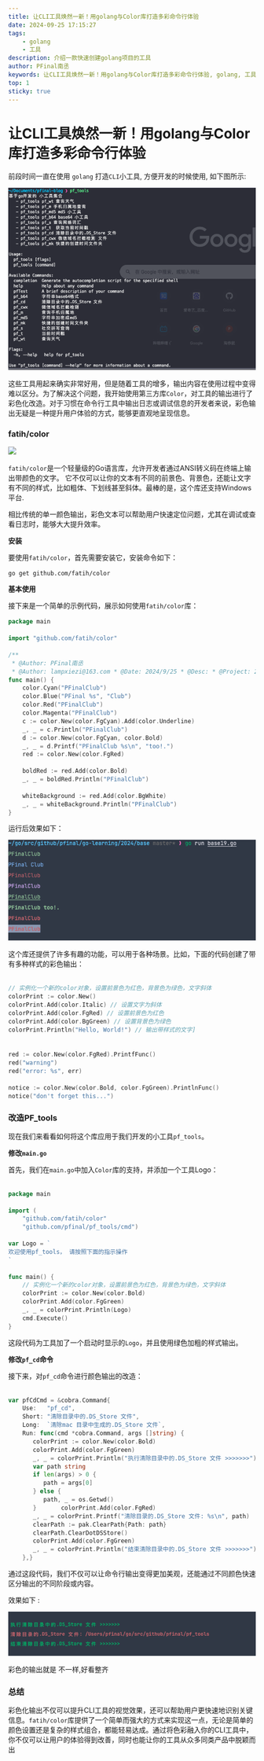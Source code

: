 ```yaml
---
title: 让CLI工具焕然一新！用golang与Color库打造多彩命令行体验
date: 2024-09-25 17:15:27
tags:
    - golang
    - 工具
description: 介绍一款快速创建golang项目的工具
author: PFinal南丞
keywords: 让CLI工具焕然一新！用golang与Color库打造多彩命令行体验, golang, 工具, 项目, 快速, 工具,AI,ai
top: 1
sticky: true
---
```

# 让CLI工具焕然一新！用golang与Color库打造多彩命令行体验


前段时间一直在使用 `golang` 打造`CLI`小工具, 方便开发的时候使用, 如下图所示:

![](https://raw.githubusercontent.com/pfinal-nc/iGallery/master/blog/202408211037928.png)

这些工具用起来确实非常好用，但是随着工具的增多，输出内容在使用过程中变得难以区分。为了解决这个问题，我开始使用第三方库`Color`，对工具的输出进行了彩色化改造。对于习惯在命令行工具中输出日志或调试信息的开发者来说，彩色输出无疑是一种提升用户体验的方式，能够更直观地呈现信息。

### fatih/color

![](https://user-images.githubusercontent.com/438920/96832689-03b3e000-13f4-11eb-9803-46f4c4de3406.jpg)

`fatih/color`是一个轻量级的Go语言库，允许开发者通过ANSI转义码在终端上输出带颜色的文字。
它不仅可以让你的文本有不同的前景色、背景色，还能让文字有不同的样式，比如粗体、下划线甚至斜体。最棒的是，这个库还支持Windows平台.

相比传统的单一颜色输出，彩色文本可以帮助用户快速定位问题，尤其在调试或查看日志时，能够大大提升效率。

**安装**

要使用`fatih/color`，首先需要安装它，安装命令如下：

```shell
go get github.com/fatih/color
```

**基本使用**

接下来是一个简单的示例代码，展示如何使用`fatih/color`库：

```go
package main  
  
import "github.com/fatih/color"  
  
/**  
 * @Author: PFinal南丞  
 * @Author: lampxiezi@163.com * @Date: 2024/9/25 * @Desc: * @Project: 2024 */  
func main() {  
    color.Cyan("PFinalClub")  
    color.Blue("PFinal %s", "Club")  
    color.Red("PFinalClub")  
    color.Magenta("PFinalClub")  
    c := color.New(color.FgCyan).Add(color.Underline)  
    _, _ = c.Println("PFinalClub")  
    d := color.New(color.FgCyan, color.Bold)  
    _, _ = d.Printf("PFinalClub %s\n", "too!.")  
    red := color.New(color.FgRed)  
  
    boldRed := red.Add(color.Bold)  
    _, _ = boldRed.Println("PFinalClub")  
  
    whiteBackground := red.Add(color.BgWhite)  
    _, _ = whiteBackground.Println("PFinalClub")  
}

```

运行后效果如下：

![](https://raw.githubusercontent.com/pfinal-nc/iGallery/master/blog/202409251017544.png)

这个库还提供了许多有趣的功能，可以用于各种场景。比如，下面的代码创建了带有多种样式的彩色输出：

```go

// 实例化一个新的color对象，设置前景色为红色，背景色为绿色，文字斜体
colorPrint := color.New()
colorPrint.Add(color.Italic) // 设置文字为斜体
colorPrint.Add(color.FgRed) // 设置前景色为红色
colorPrint.Add(color.BgGreen) // 设置背景色为绿色
colorPrint.Println("Hello, World!") // 输出带样式的文字]


red := color.New(color.FgRed).PrintfFunc()
red("warning")
red("error: %s", err)

notice := color.New(color.Bold, color.FgGreen).PrintlnFunc()
notice("don't forget this...")

```


### 改造PF_tools

现在我们来看看如何将这个库应用于我们开发的小工具`pf_tools`。

**修改`main.go`**

首先，我们在`main.go`中加入`Color`库的支持，并添加一个工具Logo：

```go

package main  
  
import (  
    "github.com/fatih/color"  
    "github.com/pfinal/pf_tools/cmd")  
  
var Logo = `  
欢迎使用pf_tools， 请按照下面的指示操作  
`  
  
func main() {  
    // 实例化一个新的color对象，设置前景色为红色，背景色为绿色，文字斜体  
    colorPrint := color.New(color.Bold)  
    colorPrint.Add(color.FgGreen)  
    _, _ = colorPrint.Println(Logo)  
    cmd.Execute()  
}

```

这段代码为工具加了一个启动时显示的`Logo`，并且使用绿色加粗的样式输出。

**修改`pf_cd`命令**

接下来，对`pf_cd`命令进行颜色输出的改造：


```go

var pfCdCmd = &cobra.Command{  
    Use:   "pf_cd",  
    Short: "清除目录中的.DS_Store 文件",  
    Long:  `清除mac 目录中生成的.DS_Store 文件`,  
    Run: func(cmd *cobra.Command, args []string) {  
       colorPrint := color.New(color.Bold)  
       colorPrint.Add(color.FgGreen)  
       _, _ = colorPrint.Println("执行清除目录中的.DS_Store 文件 >>>>>>>")  
       var path string  
       if len(args) > 0 {  
          path = args[0]  
       } else {  
          path, _ = os.Getwd()  
       }       colorPrint.Add(color.FgRed)  
       _, _ = colorPrint.Printf("清除目录的.DS_Store 文件: %s\n", path)  
       clearPath := pak.ClearPath{Path: path}  
       clearPath.ClearDotDSStore()  
       colorPrint.Add(color.FgGreen)  
       _, _ = colorPrint.Println("结束清除目录中的.DS_Store 文件 >>>>>>>")  
    },}

```

通过这段代码，我们不仅可以让命令行输出变得更加美观，还能通过不同颜色快速区分输出的不同阶段或内容。

效果如下 :

![](https://raw.githubusercontent.com/pfinal-nc/iGallery/master/blog/202409251034711.png)

彩色的输出就是 不一样,好看整齐

### 总结

彩色化输出不仅可以提升CLI工具的视觉效果，还可以帮助用户更快速地识别关键信息。`fatih/color`库提供了一个简单而强大的方式来实现这一点，无论是简单的颜色设置还是复杂的样式组合，都能轻易达成。通过将色彩融入你的CLI工具中，你不仅可以让用户的体验得到改善，同时也能让你的工具从众多同类产品中脱颖而出